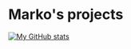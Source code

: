 # Marko's projects

[![My GitHub stats](https://github-readme-stats.vercel.app/api?username=Marko-91)](https://github.com/Marko-91/github-readme-stats)
